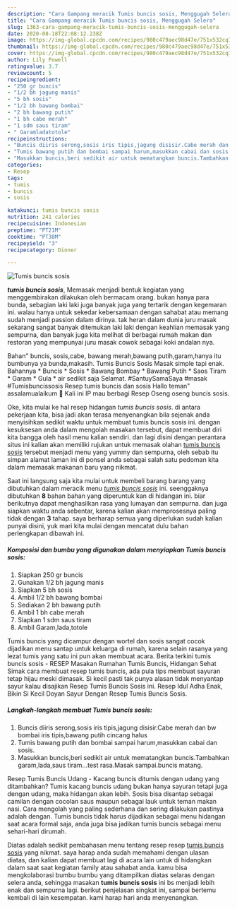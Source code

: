 ```yaml
---
description: "Cara Gampang meracik Tumis buncis sosis, Menggugah Selera"
title: "Cara Gampang meracik Tumis buncis sosis, Menggugah Selera"
slug: 1363-cara-gampang-meracik-tumis-buncis-sosis-menggugah-selera
date: 2020-08-18T22:08:12.238Z
image: https://img-global.cpcdn.com/recipes/980c479aec98d47e/751x532cq70/tumis-buncis-sosis-foto-resep-utama.jpg
thumbnail: https://img-global.cpcdn.com/recipes/980c479aec98d47e/751x532cq70/tumis-buncis-sosis-foto-resep-utama.jpg
cover: https://img-global.cpcdn.com/recipes/980c479aec98d47e/751x532cq70/tumis-buncis-sosis-foto-resep-utama.jpg
author: Lily Powell
ratingvalue: 3.7
reviewcount: 5
recipeingredient:
- "250 gr buncis"
- "1/2 bh jagung manis"
- "5 bh sosis"
- "1/2 bh bawang bombai"
- "2 bh bawang putih"
- "1 bh cabe merah"
- "1 sdm saus tiram"
- " Garamladatotole"
recipeinstructions:
- "Buncis diiris serong,sosis iris tipis,jagung disisir.Cabe merah dan bw bombai iris tipis,bawang putih cincang halus"
- "Tumis bawang putih dan bombai sampai harum,masukkan cabai dan sosis."
- "Masukkan buncis,beri sedikit air untuk mematangkan buncis.Tambahkan garam,lada,saus tiram...test rasa.Masak sampai.buncis matang."
categories:
- Resep
tags:
- tumis
- buncis
- sosis

katakunci: tumis buncis sosis 
nutrition: 241 calories
recipecuisine: Indonesian
preptime: "PT21M"
cooktime: "PT38M"
recipeyield: "3"
recipecategory: Dinner

---
```



![Tumis buncis sosis](https://img-global.cpcdn.com/recipes/980c479aec98d47e/751x532cq70/tumis-buncis-sosis-foto-resep-utama.jpg)

<b><i>tumis buncis sosis</i></b>, Memasak menjadi bentuk kegiatan yang menggembirakan dilakukan oleh bermacam orang. bukan hanya para bunda, sebagian laki laki juga banyak juga yang tertarik dengan kegemaran ini. walau hanya untuk sekedar kebersamaan dengan sahabat atau memang sudah menjadi passion dalam dirinya. tak heran dalam dunia juru masak sekarang sangat banyak ditemukan laki laki dengan keahlian memasak yang sempurna, dan banyak juga kita melihat di berbagai rumah makan dan restoran yang mempunyai juru masak cowok sebagai koki andalan nya.

Bahan&#34; buncis, sosis,cabe, bawang merah,bawang putih,garam,hanya itu bumbunya ya bunda,makasih. Tumis Buncis Sosis Masak simple tapi enak. Bahannya * Buncis * Sosis * Bawang Bombay * Bawang Putih * Saos Tiram * Garam * Gula * air sedikit saja Selamat. #SantuySamaSaya #masak #Tumisbuncissosis Resep tumis buncis dan sosis Hallo teman&#34; assalamualaikum 🙏 Kali ini IP mau berbagi Resep Oseng oseng buncis sosis.

Oke, kita mulai ke hal resep hidangan <i>tumis buncis sosis</i>. di antara pekerjaan kita, bisa jadi akan terasa menyenangkan bila sejenak anda menyisihkan sedikit waktu untuk membuat tumis buncis sosis ini. dengan kesuksesan anda dalam mengolah masakan tersebut, dapat membuat diri kita bangga oleh hasil menu kalian sendiri. dan lagi disini dengan perantara situs ini kalian akan memiliki rujukan untuk memasak olahan <u>tumis buncis sosis</u> tersebut menjadi menu yang yummy dan sempurna, oleh sebab itu simpan alamat laman ini di ponsel anda sebagai salah satu pedoman kita dalam memasak makanan baru yang nikmat.


Saat ini langsung saja kita mulai untuk membeli barang barang yang dibutuhkan dalam meracik menu <u><i>tumis buncis sosis</i></u> ini. seenggaknya dibutuhkan <b>8</b> bahan bahan yang diperuntuk kan di hidangan ini. biar berikutnya dapat menghasilkan rasa yang lumayan dan sempurna. dan juga siapkan waktu anda sebentar, karena kalian akan memprosesnya paling tidak dengan <b>3</b> tahap. saya berharap semua yang diperlukan sudah kalian punyai disini, yuk mari kita mulai dengan mencatat dulu bahan perlengkapan dibawah ini.

<!--inarticleads1-->

##### Komposisi dan bumbu yang digunakan dalam menyiapkan Tumis buncis sosis:

1. Siapkan 250 gr buncis
1. Gunakan 1/2 bh jagung manis
1. Siapkan 5 bh sosis
1. Ambil 1/2 bh bawang bombai
1. Sediakan 2 bh bawang putih
1. Ambil 1 bh cabe merah
1. Siapkan 1 sdm saus tiram
1. Ambil  Garam,lada,totole


Tumis buncis yang dicampur dengan wortel dan sosis sangat cocok dijadikan menu santap untuk keluarga di rumah, karena selain rasanya yang lezat tumis yang satu ini pun akan membuat acara. Berita terkini tumis buncis sosis - RESEP Masakan Rumahan Tumis Buncis, Hidangan Sehat Simak cara membuat resep tumis buncis, ada pula tips membuat sayuran tetap hijau meski dimasak. Si kecil pasti tak punya alasan tidak menyantap sayur kalau disajikan Resep Tumis Buncis Sosis ini. Resep Idul Adha Enak, Bikin Si Kecil Doyan Sayur Dengan Resep Tumis Buncis Sosis. 

<!--inarticleads2-->

##### Langkah-langkah membuat Tumis buncis sosis:

1. Buncis diiris serong,sosis iris tipis,jagung disisir.Cabe merah dan bw bombai iris tipis,bawang putih cincang halus
1. Tumis bawang putih dan bombai sampai harum,masukkan cabai dan sosis.
1. Masukkan buncis,beri sedikit air untuk mematangkan buncis.Tambahkan garam,lada,saus tiram...test rasa.Masak sampai.buncis matang.


Resep Tumis Buncis Udang - Kacang buncis ditumis dengan udang yang ditambahkan? Tumis kacang buncis udang bukan hanya sayuran tetapi juga dengan udang, maka hidangan akan lebih. Sosis bisa disantap sebagai camilan dengan cocolan saus maupun sebagai lauk untuk teman makan nasi. Cara mengolah yang paling sederhana dan sering dilakukan pastinya adalah dengan. Tumis buncis tidak harus dijadikan sebagai menu hidangan saat acara formal saja, anda juga bisa jadikan tumis buncis sebagai menu sehari-hari dirumah. 

Diatas adalah sedikit pembahasan menu tentang resep resep <u>tumis buncis sosis</u> yang nikmat. saya harap anda sudah memahami dengan ulasan diatas, dan kalian dapat membuat lagi di acara lain untuk di hidangkan dalam saat saat kegiatan family atau sahabat anda. kamu bisa mengkolaborasi bumbu bumbu yang ditampilkan diatas selaras dengan selera anda, sehingga masakan <b>tumis buncis sosis</b> ini bs menjadi lebih enak dan sempurna lagi. berikut penjelasan singkat ini, sampai bertemu kembali di lain kesempatan. kami harap hari anda menyenangkan.
